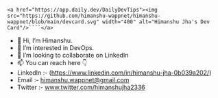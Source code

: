 `<a href="https://app.daily.dev/DailyDevTips"><img src="https://github.com/himanshu-wappnet/himanshu-wappnet/blob/main/devcard.svg" width="400" alt="Himanshu Jha's Dev Card"/>````</a>`

- 👋 Hi, I’m Himanshu.
- 👀 I’m interested in DevOps.
- 💞️ I’m looking to collaborate on LinkedIn
- 📫 You can reach here 👇
- LinkedIn :- (https://www.linkedin.com/in/himanshu-jha-0b039a202/)
- Email :- himanshu.wappnet@gmail.com
- Twitter :- www.twitter.com/himanshujha2336

<!---
himanshu-wappnet/himanshu-wappnet is a ✨ special ✨ repository because its `README.md` (this file) appears on your GitHub profile.
You can click the Preview link to take a look at your changes.
--->
